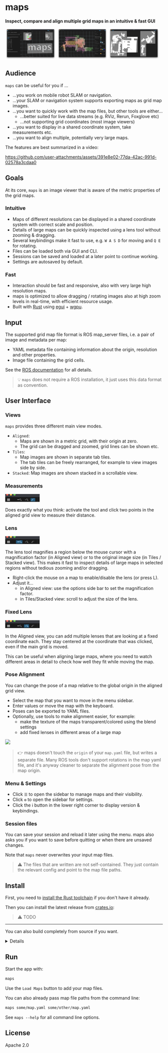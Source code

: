 # maps

**Inspect, compare and align multiple grid maps in an intuitive & fast GUI**

<img src="data/doc/screenshot_0.png" height="100" />
<img src="data/doc/screenshot_1.png" height="100" />
<img src="data/doc/screenshot_2.png" height="100" />

## Audience

`maps` can be useful for you if ...

* ...you work on mobile robot SLAM or navigation.
* ...your SLAM or navigation system supports exporting maps as grid map images.
* ...you want to quickly work with the map files, but other tools are either...
  * ...better suited for live data streams (e.g. RViz, Rerun, Foxglove etc)
  * ...not supporting grid coordinates (most image viewers)
* ...you want to display in a shared coordinate system, take measurements etc.
* ...you want to align multiple, potentially very large maps.

The features are best summarized in a video:

https://github.com/user-attachments/assets/391e8e02-77da-42ac-991d-02578a3cdaa0

## Goals

At its core, `maps` is an image viewer that is aware of the metric properties of the grid maps.

### Intuitive
  * Maps of different resolutions can be displayed in a shared coordinate system with correct scale and position.
  * Details of large maps can be quickly inspected using a lens tool without zooming & dragging.
  * Several keybindings make it fast to use, e.g. `W A S D` for moving and `Q E` for rotating.
  * Files can be loaded both via GUI and CLI.
  * Sessions can be saved and loaded at a later point to continue working.
  * Settings are autosaved by default.

### Fast
  * Interaction should be fast and responsive, also with very large high resolution maps.
  * maps is optimized to allow dragging / rotating images also at high zoom levels in real-time, with efficient resource usage.
  * Built with [Rust](https://www.rust-lang.org/) using [egui](https://github.com/emilk/egui) + [wgpu](https://github.com/gfx-rs/wgpu).

## Input

The supported grid map file format is ROS map_server files, i.e. a pair of image and metadata per map:

* YAML metadata file containing information about the origin, resolution and other properties.
* Image file containing the grid cells.

See the [ROS documentation](http://wiki.ros.org/map_server#Map_format) for all details.

> 💡 `maps` does not require a ROS installation, it just uses this data format as convention.

## User Interface

### Views

`maps` provides three different main view modes.

* `Aligned`:
  * Maps are shown in a metric grid, with their origin at zero.
  * The grid can be dragged and zoomed, grid lines can be shown etc.
* `Tiles`:
  * Map images are shown in separate tab tiles.
  * The tab tiles can be freely rearranged, for example to view images side by side.
* `Stacked`: Map images are shown stacked in a scrollable view.

### Measurements

<img src="data/doc/tool_measure.png" height="25" />

Does exactly what you think: activate the tool and click two points in the aligned grid view to measure their distance.

### Lens

<img src="data/doc/tool_hover_lens.png" height="25" />

The lens tool magnifies a region below the mouse cursor with a magnification factor (in Aligned view) or to the original image size (in Tiles / Stacked view). This makes it fast to inspect details of large maps in selected regions without tedious zooming and/or dragging.

* Right-click the mouse on a map to enable/disable the lens (or press L).
* Adjust it...
  * in Aligned view: use the options side bar to set the magnification factor.
  * in Tiles/Stacked view: scroll to adjust the size of the lens.

### Fixed Lens

<img src="data/doc/tool_fixed_lens.png" height="25" />

In the Aligned view, you can add multiple lenses that are looking at a fixed coordinate each. They stay centered at the coordinate that was clicked, even if the main grid is moved.

This can be useful when aligning large maps, where you need to watch different areas in detail to check how well they fit while moving the map.

### Pose Alignment

You can change the pose of a map relative to the global origin in the aligned grid view.

* Select the map that you want to move in the menu sidebar.
* Enter values or move the map with the keyboard.
* Poses can be exported to YAML files.
* Optionally, use tools to make alignment easier, for example:
   * make the texture of the maps transparent/colored using the blend settings
   * add fixed lenses in different areas of a large map

<img src="/data/doc/alignment.gif" height="250" />

> 👉 maps doesn't touch the `origin` of your `map.yaml` file, but writes a separate file.
> Many ROS tools don't support rotations in the map yaml file, and it's anyway cleaner to separate the alignment pose from the map origin.

### Menu & Settings

* Click `☰` to open the sidebar to manage maps and their visibility.
* Click `⚙` to open the sidebar for settings.
* Click the ℹ️ button in the lower right corner to display version & keybindings.

### Session files

You can save your session and reload it later using the menu. maps also asks you if you want to save before quitting or when there are unsaved changes.

Note that `maps` never overwrites your input map files.

> ⚠️ The files that are written are not self-contained. They just contain the relevant config and point to the map file paths.

## Install

First, you need to [install the Rust toolchain](https://www.rust-lang.org/tools/install) if you don't have it already.

Then you can install the latest release from [crates.io](https://crates.io/):
> ⚠️ TODO

---

You can also build completely from source if you want.
<details>
<summary>Details</summary>

Clone this repository, then:
```bash
cargo install --path maps/
```

(or `cargo build --release` if you just want to build)

</details>

## Run

Start the app with:

```bash
maps
```
Use the `Load Maps` button to add your map files.


You can also already pass map file paths from the command line:

```bash
maps some/map.yaml some/other/map.yaml
```

See `maps --help` for all command line options.

## License

Apache 2.0
